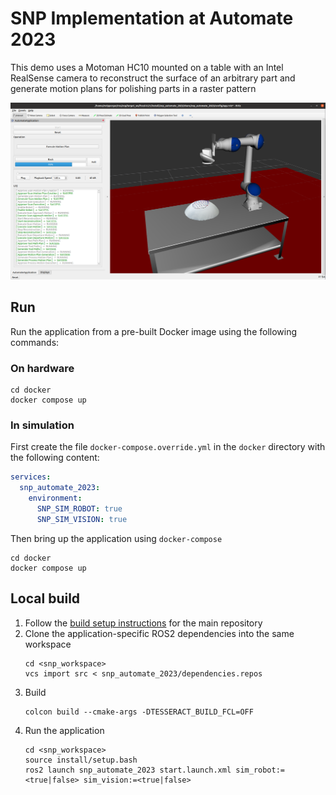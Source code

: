 # SNP Implementation at Automate 2023

This demo uses a Motoman HC10 mounted on a table with an Intel RealSense camera to reconstruct the surface of an arbitrary part and generate motion plans for polishing parts in a raster pattern

![SNP Automate 2023](docs/snp_automate_2023.png)

## Run
Run the application from a pre-built Docker image using the following commands:

### On hardware
```commandLine
cd docker
docker compose up
```

### In simulation
First create the file `docker-compose.override.yml` in the `docker` directory with the following content:

```yaml
services:
  snp_automate_2023:
    environment:
      SNP_SIM_ROBOT: true
      SNP_SIM_VISION: true
```

Then bring up the application using `docker-compose`

```commandLine
cd docker
docker compose up
```

## Local build

1. Follow the [build setup instructions](https://github.com/ros-industrial-consortium/scan_n_plan_workshop#build-setup) for the main repository
1. Clone the application-specific ROS2 dependencies into the same workspace
    ```commandLine
    cd <snp_workspace>
    vcs import src < snp_automate_2023/dependencies.repos
    ```
1. Build
    ```commandLine
    colcon build --cmake-args -DTESSERACT_BUILD_FCL=OFF
    ```
1. Run the application
    ```commandLine
    cd <snp_workspace>
    source install/setup.bash
    ros2 launch snp_automate_2023 start.launch.xml sim_robot:=<true|false> sim_vision:=<true|false>
    ```

